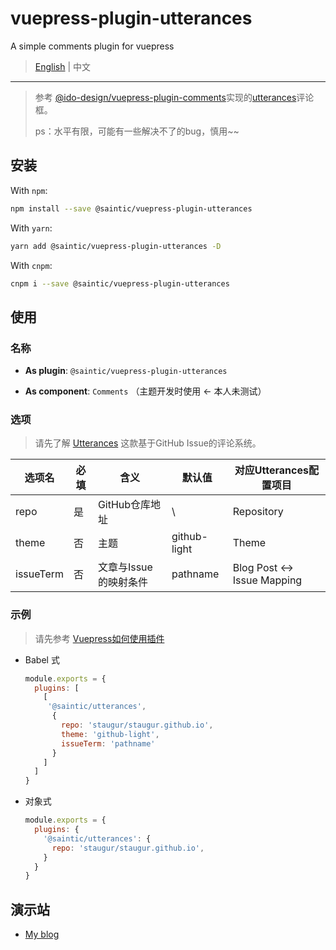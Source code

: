 # vuepress-plugin-utterances

A simple comments plugin for vuepress

> [English](README.md) | 中文

---

> 参考 [@ido-design/vuepress-plugin-comments](https://github.com/Timi-design/vuepress-plugin-timi/tree/master/vuepress-plugin-comments)实现的[utterances](https://utteranc.es/)评论框。
>
> ps：水平有限，可能有一些解决不了的bug，慎用~~

## 安装

With `npm`:

```bash
npm install --save @saintic/vuepress-plugin-utterances
```

With `yarn`:

```bash
yarn add @saintic/vuepress-plugin-utterances -D
```

With `cnpm`:

```bash
cnpm i --save @saintic/vuepress-plugin-utterances
```

## 使用

### 名称

- **As plugin**: `@saintic/vuepress-plugin-utterances`

- **As component**: `Comments` （主题开发时使用 <- 本人未测试）

### 选项

> 请先了解 [Utterances](https://utteranc.es) 这款基于GitHub Issue的评论系统。

|  选项名 | 必填 |  含义              |  默认值       |  对应Utterances配置项目 |
| ------ | ----|--------------------| ------------ | ----------------------|
|  repo  |  是  |  GitHub仓库地址     | \            | Repository |
|  theme |  否  |  主题               | github-light | Theme|
|  issueTerm |否|  文章与Issue的映射条件 | pathname   | Blog Post ↔️ Issue Mapping |

### 示例

> 请先参考 [Vuepress如何使用插件](https://vuepress.vuejs.org/zh/plugin/using-a-plugin.html)

- Babel 式

  ```javascript
  module.exports = {
    plugins: [
      [
       '@saintic/utterances',
        {
          repo: 'staugur/staugur.github.io',
          theme: 'github-light',
          issueTerm: 'pathname'
        }
      ]
    ]
  }
  ```

- 对象式

  ```javascript
  module.exports = {
    plugins: {
      '@saintic/utterances': {
        repo: 'staugur/staugur.github.io',
      }
    }
  }
  ```

## 演示站

- [My blog](https://blog.saintic.com)
